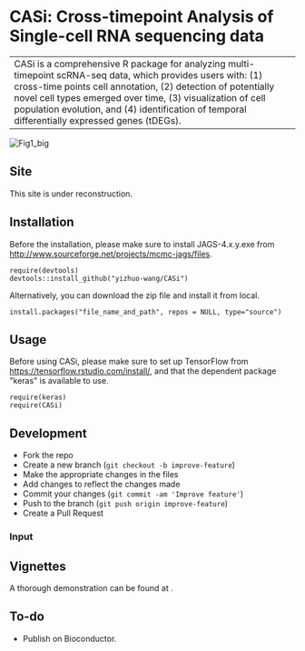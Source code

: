 # CASi: Cross-timepoint Analysis of Single-cell RNA sequencing data

<table>
<tr>
<td>
  CASi is a comprehensive R package for analyzing multi-timepoint scRNA-seq data, which provides users with: (1) cross-time points cell annotation, (2) detection of potentially novel cell types emerged over time, (3) visualization of cell population evolution, and (4) identification of temporal differentially expressed genes (tDEGs).
</td>
</tr>
</table>

![Fig1_big](https://user-images.githubusercontent.com/88061326/236935983-1fdb3534-6670-47e3-93ee-338de92799aa.png)



## Site

This site is under reconstruction.


## Installation

Before the installation, please make sure to install JAGS-4.x.y.exe from http://www.sourceforge.net/projects/mcmc-jags/files. 

```
require(devtools)
devtools::install_github("yizhuo-wang/CASi")
```

Alternatively, you can download the zip file and install it from local.

```
install.packages("file_name_and_path", repos = NULL, type="source")
```

## Usage

Before using CASi, please make sure to set up TensorFlow from https://tensorflow.rstudio.com/install/, and that the dependent package "keras" is available to use.

```
require(keras)
require(CASi)
```

## Development

- Fork the repo
- Create a new branch (`git checkout -b improve-feature`)
- Make the appropriate changes in the files
- Add changes to reflect the changes made
- Commit your changes (`git commit -am 'Improve feature'`)
- Push to the branch (`git push origin improve-feature`)
- Create a Pull Request 

### Input




## Vignettes

A thorough demonstration can be found at .

## To-do
- Publish on Bioconductor.

